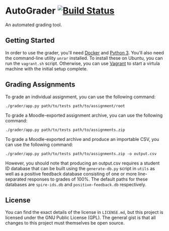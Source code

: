 # AutoGrader [![Build Status](https://travis-ci.org/WorcesterSociety/autograder.svg?branch=master)](https://travis-ci.org/WorcesterSociety/autograder) #

An automated grading tool.

## Getting Started ##

In order to use the grader, you'll need [Docker](http://docker.com) and
[Python 3](https://www.python.org). You'll also need the command-line utility `unrar` installed. To
install these on Ubuntu, you can run the `vagrant.sh` script. Otherwise, you can use
[Vagrant](https://www.vagrantup.com) to start a virtula machine with the initial setup complete.

## Grading Assignments ##

To grade an individual assignment, you can use the following command:

```
./grader/app.py path/to/tests path/to/assignment/root
```

To grade a Moodle-exported assignment archive, you can use the following command:

```
./grader/app.py path/to/tests path/to/assignments.zip
```

To grade a Moodle-exported archive and produce an importable CSV, you can use the following command:

```
./grader/app.py path/to/tests path/to/assignments.zip -o output.csv
```

However, you should note that producing an output.csv requires a student ID database that can be
built using the `generate-db.py` script in `utils` as well as a positive feedback database
consisting of one or more line-separated responses to grades of 100%. The default paths for these
databases are `spire-ids.db` and `positive-feedback.db` respectively.

## License ##

You can find the exact details of the license in `LICENSE.md`, but this project is licensed under
the GNU Public License (GPL). The general gist is that all changes to this project must themselves
be open source.
